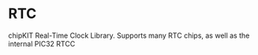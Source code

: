 RTC
===

chipKIT Real-Time Clock Library. Supports many RTC chips, as well as the internal PIC32 RTCC
